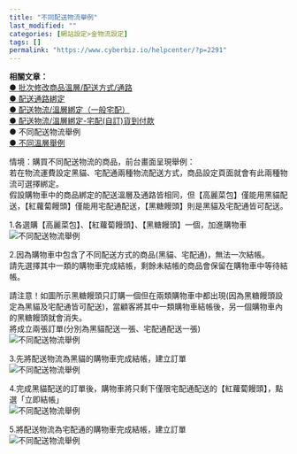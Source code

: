 ```yaml
---
title: "不同配送物流舉例"
last_modified: ""
categories: [網站設定>金物流設定]
tags: []
permalink: "https://www.cyberbiz.io/helpcenter/?p=2291"
---
```


**相關文章：**  
[● 批次修改商品溫層/配送方式/通路](https://www.cyberbiz.co/helpcenter/?p=2271)  
[● 配送通路綁定](https://www.cyberbiz.co/helpcenter/?p=2249)  
[● 配送物流/溫層綁定（一般宅配）](https://www.cyberbiz.co/helpcenter/?p=2221)  
[● 配送物流/溫層綁定-宅配(自訂)貨到付款](https://www.cyberbiz.co/helpcenter/?p=2199)  
● 不同配送物流舉例  
[● 不同溫層舉例](https://www.cyberbiz.co/helpcenter/?p=2282)

情境：購買不同配送物流的商品，前台畫面呈現舉例：  
若在物流運費設定黑貓、宅配通兩種物流配送方式，商品設定頁面就會有此兩種物流可選擇綁定。  
假設購物車中的商品綁定的配送溫層及通路皆相同，但【高麗菜包】僅能用黑貓配送，【紅蘿蔔饅頭】僅能用宅配通配送，【黑糖饅頭】則是黑貓及宅配通皆可配送。

1.各選購【高麗菜包】、【紅蘿蔔饅頭】、【黑糖饅頭】一個，加進購物車  
![不同配送物流舉例](https://www.cyberbiz.co/helpcenter/wp-content/uploads/2020/06/不同配送物流舉例.png)

2.因為購物車中包含了不同配送方式的商品(黑貓、宅配通)，無法一次結帳。  
請先選擇其中一類的購物車完成結帳，剩餘未結帳的商品會保留在購物車中等待結帳。

請注意！如圖所示黑糖饅頭只訂購一個但在兩類購物車中都出現(因為黑糖饅頭設定為黑貓及宅配通皆可配送)，當顧客將其中一類購物車結帳後，另一個購物車內的黑糖饅頭就會消失。  
將成立兩張訂單(分別為黑貓配送一張、宅配通配送一張)  
![不同配送物流舉例](https://www.cyberbiz.co/helpcenter/wp-content/uploads/2020/06/不同配送物流舉例2.png)

3.先將配送物流為黑貓的購物車完成結帳，建立訂單  
![不同配送物流舉例](https://www.cyberbiz.co/helpcenter/wp-content/uploads/2020/06/不同配送物流舉例3.png)

4.完成黑貓配送的訂單後，購物車將只剩下僅限宅配通配送的【紅蘿蔔饅頭】，點選「立即結帳」  
![不同配送物流舉例](https://www.cyberbiz.co/helpcenter/wp-content/uploads/2020/06/不同配送物流舉例4.png)

5.將配送物流為宅配通的購物車完成結帳，建立訂單  
![不同配送物流舉例](https://www.cyberbiz.co/helpcenter/wp-content/uploads/2020/06/不同配送物流舉例5.png)

